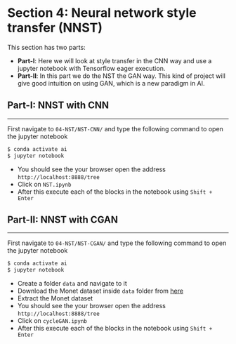 # Section 4: Neural network style transfer (NNST)

This section has two parts: 
* **Part-I**: Here we will look at style transfer in the CNN way and use a jupyter notebook with Tensorflow eager execution.
* **Part-II**: In this part we do the NST the GAN way. This kind of project will give good intuition on using GAN, which is a new paradigm in AI.

## **Part-I: NNST with CNN**
---

First navigate to `04-NST/NST-CNN/` and type the following command to open the jupyter notebook

```sh
$ conda activate ai
$ jupyter notebook
```

* You should see the your browser open the address `http://localhost:8888/tree`
* Click on `NST.ipynb`
* After this execute each of the blocks in the notebook using `Shift + Enter`

## **Part-II: NNST with CGAN**
---

First navigate to `04-NST/NST-CGAN/` and type the following command to open the jupyter notebook

```sh
$ conda activate ai
$ jupyter notebook
```

* Create a folder `data` and navigate to it
* Download the Monet dataset inside `data` folder from [here](https://people.eecs.berkeley.edu/~taesung_park/CycleGAN/datasets/monet2photo.zip)
* Extract the Monet dataset
* You should see the your browser open the address `http://localhost:8888/tree`
* Click on `cycleGAN.ipynb`
* After this execute each of the blocks in the notebook using `Shift + Enter`
